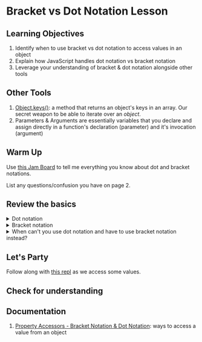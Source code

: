 # Bracket vs Dot Notation Lesson

## Learning Objectives
1. Identify when to use bracket vs dot notation to access values in an object
2. Explain how JavaScript handles dot notation vs bracket notation
3. Leverage your understanding of bracket & dot notation alongside other tools

## Other Tools
1. [Object.keys()](https://developer.mozilla.org/en-US/docs/Web/JavaScript/Reference/Global_Objects/Object/keys): a method that returns an object's keys in an array.  Our secret weapon to be able to iterate over an *object*.
2. Parameters & Arguments are essentially variables that you declare and assign directly in a function's declaration (parameter) and it's invocation (argument)

## Warm Up
Use [this Jam Board](https://jamboard.google.com/d/1nEAvHoxvjDAw7wqQDA1D8AlJ1jS-7vZD8gUQAOT5lDY/edit?usp=sharing) to tell me everything you know about dot and bracket notations.

List any questions/confusion you have on page 2.

## Review the basics

<details>
<summary>Dot notation</summary>
<br>

- simple, clear way to access a value within an object when you know the exact text string of the key.  

```
var car = {
    make: "Honda",
    model: "Civic",
    year: 2003,
    color: "red"
};

console.log(car.color);
// "red"
```

</details>

<details>
<summary>Bracket notation</summary>
<br>

- used to access values in an object in more complex scenarios like when the key may be represented by a variable instead of the *exact text* string.  
    - **JavaScript evaluates whatever is between the brackets before going to find the value its looking for.**

```
var car = {`
    make: "Honda",
    model: "Civic",
    year: 2003,
    color: "red"
};

console.log(car["color"]);
// "red"

var carDetail = "color";
console.log(car[carDetail]);
// "red"
```

</details>

<details>
<summary>When can't you use dot notation and have to use bracket notation instead? </summary>
<br>

1. You don't have the exact text string of the key
1. You are using a variable/parameter to represent the key
1. The key is not a simple one-word string 
    1. Key is a number, [JS reserved word](https://www.edureka.co/blog/javascript-reserved-words/), symbol
    1. Key is multiple words with space(s) between

</details>

## Let's Party
Follow along with [this repl](https://repl.it/@hfaerber/Bracket-vs-Dot-Notation-Review-Sample-Lesson) as we access some values.
## Check for understanding

## Documentation
1. [Property Accessors - Bracket Notation & Dot Notation](https://developer.mozilla.org/en-US/docs/Web/JavaScript/Reference/Operators/Property_Accessors): ways to access a value from an object